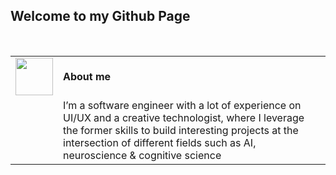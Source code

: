 ## Welcome to my Github Page
<br />
<table>
  <tr>
    <td>
      <img src="https://github.com/alinvdu/alinvdu/assets/16021447/88a658aa-e4a6-4ea0-8d87-d9edac2d3511" width="60">
    </td>
    <td style="vertical-align:middle;">
      <strong>About me</strong>
    </td>
  </tr>
  <tr>
    <td></td>
    <td>
      I’m a software engineer with a lot of experience on UI/UX and a creative technologist, where I leverage the former skills to build interesting projects at the intersection of different fields such as AI, neuroscience & cognitive science</td>
    </td>
  </tr>
</table>
